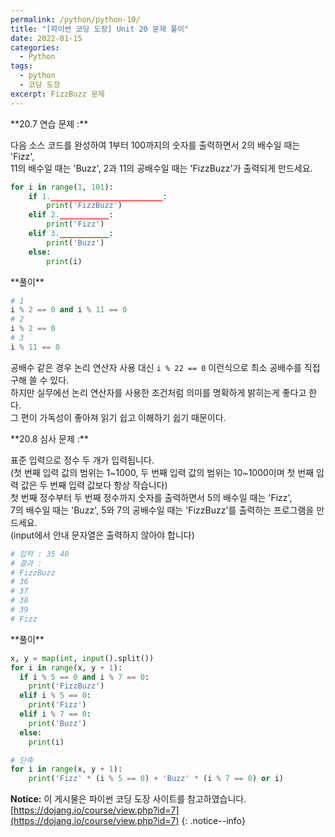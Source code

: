 ```yaml
---
permalink: /python/python-10/
title: "[파이썬 코딩 도장] Unit 20 문제 풀이"
date: 2022-01-15
categories:
  - Python
tags:
  - python
  - 코딩 도장
excerpt: FizzBuzz 문제
---
```


<div class="notice--success" markdown="1">
**20.7 연습 문제 :**

다음 소스 코드를 완성하여 1부터 100까지의 숫자를 출력하면서 2의 배수일 때는 'Fizz',<br>
11의 배수일 때는 'Buzz', 2과 11의 공배수일 때는 'FizzBuzz'가 출력되게 만드세요.

```python
for i in range(1, 101):
    if 1._________________________:
        print('FizzBuzz')
    elif 2.___________:
        print('Fizz')
    elif 3.___________:
        print('Buzz')
    else:
        print(i)
```
</div>

<div class="notice" markdown="1">
**풀이**

```python
# 1
i % 2 == 0 and i % 11 == 0
# 2
i % 2 == 0
# 3
i % 11 == 0
```
공배수 같은 경우 논리 연산자 사용 대신 `i % 22 == 0` 이런식으로 최소 공배수를 직접 구해 쓸 수 있다.<br>
하지만 실무에선 논리 연산자를 사용한 조건처럼 의미를 명확하게 밝히는게 좋다고 한다.<br>
그 편이 가독성이 좋아져 읽기 쉽고 이해하기 쉽기 때문이다.
</div>

<div class="notice--success" markdown="1">
**20.8 심사 문제 :**

표준 입력으로 정수 두 개가 입력됩니다.<br>
(첫 번째 입력 값의 범위는 1~1000, 두 번째 입력 값의 범위는 10~1000이며 첫 번째 입력 값은 두 번째 입력 값보다 항상 작습니다)<br>
첫 번째 정수부터 두 번째 정수까지 숫자를 출력하면서 5의 배수일 때는 'Fizz',<br>
7의 배수일 때는 'Buzz', 5와 7의 공배수일 때는 'FizzBuzz'를 출력하는 프로그램을 만드세요.<br>(input에서 안내 문자열은 출력하지 않아야 합니다)

```python
# 입력 : 35 40
# 결과 : 
# FizzBuzz
# 36
# 37
# 38
# 39
# Fizz
```
</div>

<div class="notice" markdown="1">
**풀이**

```python
x, y = map(int, input().split())
for i in range(x, y + 1):
  if i % 5 == 0 and i % 7 == 0:
    print('FizzBuzz')
  elif i % 5 == 0:
    print('Fizz')
  elif i % 7 == 0:
    print('Buzz')
  else:
    print(i)

# 단축
for i in range(x, y + 1):
    print('Fizz' * (i % 5 == 0) + 'Buzz' * (i % 7 == 0) or i)
```

</div>

**Notice:** 이 게시물은 파이썬 코딩 도장 사이트를 참고하였습니다.
[https://dojang.io/course/view.php?id=7](https://dojang.io/course/view.php?id=7)
{: .notice--info}